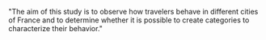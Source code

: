 "The aim of this study is to observe how travelers behave in different cities of France and to determine whether it is possible to create categories to characterize their behavior."
